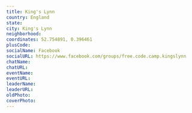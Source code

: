 ```yaml
---
title: King's Lynn
country: England
state: 
city: King's Lynn
neighborhood: 
coordinates: 52.754891, 0.396461
plusCode:
socialName: Facebook
socialURL: https://www.facebook.com/groups/free.code.camp.kingslynn
chatName:
chatURL:
eventName:
eventURL:
leaderName:
leaderURL:
oldPhoto: 
coverPhoto:
---
```

